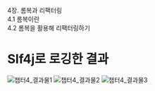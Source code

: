 4장. 롬복과 리팩터링    
4.1 롬복이란    
4.2 롬복을 활용해 리팩터링하기   
# Slf4j로 로깅한 결과
![챕터4_결과물1](https://github.com/fusiontwo/Coding_SelfLearning_SpringBoot3_JAVA_Backend_Basic_Developing/assets/101881124/4a4d623c-81f4-4930-b834-c02486d055da)
![챕터4_결과물2](https://github.com/fusiontwo/Coding_SelfLearning_SpringBoot3_JAVA_Backend_Basic_Developing/assets/101881124/c9fe41b9-d545-45c1-bca7-a5f1cb8fc13c)
![챕터4_결과물3](https://github.com/fusiontwo/Coding_SelfLearning_SpringBoot3_JAVA_Backend_Basic_Developing/assets/101881124/fc97b536-8a9c-43fa-b60f-62acc08733ed)
